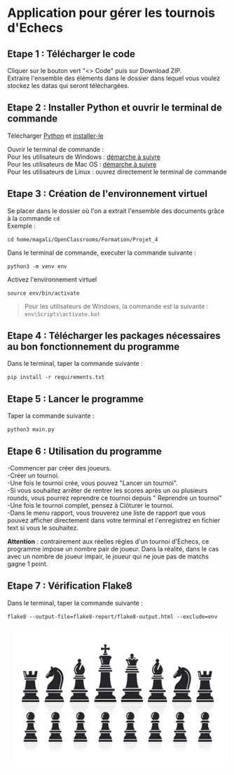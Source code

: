 # Application pour gérer les tournois d'Echecs 

## Etape 1 : Télécharger le code

Cliquer sur le bouton vert "<> Code" puis sur Download ZIP.  
Extraire l'ensemble des éléments dans le dossier dans lequel vous voulez stockez les datas qui seront téléchargées.  

## Etape 2 : Installer Python et ouvrir le terminal de commande

Télécharger [Python](https://www.python.org/downloads/) et [installer-le](https://fr.wikihow.com/installer-Python)  

Ouvrir le terminal de commande :  
Pour les utilisateurs de Windows : [démarche à suivre ](https://support.kaspersky.com/fr/common/windows/14637#block0)  
Pour les utilisateurs de Mac OS : [démarche à suivre ](https://support.apple.com/fr-fr/guide/terminal/apd5265185d-f365-44cb-8b09-71a064a42125/mac)  
Pour les utilisateurs de Linux : ouvrez directement le terminal de commande   

## Etape 3 : Création de l'environnement virtuel

Se placer dans le dossier où l'on a extrait l'ensemble des documents grâce à la commande ``cd``  
Exemple :
```
cd home/magali/OpenClassrooms/Formation/Projet_4
```


Dans le terminal de commande, executer la commande suivante :
```
python3 -m venv env
```


Activez l'environnement virtuel
```
source env/bin/activate
```
> Pour les utilisateurs de Windows, la commande est la suivante : 
> ``` env\Scripts\activate.bat ```

## Etape 4 : Télécharger les packages nécessaires au bon fonctionnement du programme

Dans le terminal, taper la commande suivante :
```
pip install -r requirements.txt
```

## Etape 5 : Lancer le programme

Taper la commande suivante :
```
python3 main.py
```

## Etape 6 : Utilisation du programme

-Commencer par créer des joueurs.  
-Créer un tournoi.  
-Une fois le tournoi crée, vous pouvez "Lancer un tournoi".  
-Si vous souhaitez arrêter de rentrer les scores après un ou plusieurs rounds, vous pourrez reprendre ce tournoi depuis " Reprendre un tournoi"  
-Une fois le tournoi complet, pensez à Clôturer le tournoi.  
-Dans le menu rapport, vous trouverez une liste de rapport que vous pouvez afficher directement dans votre terminal et l'enregistrez en fichier text si vous le souhaitez.  

**Attention** : contrairement aux réelles règles d'un tournoi d'Echecs, ce programme impose un nombre pair de joueur. Dans la réalité, dans le cas avec un nombre de joueur impair, le joueur qui ne joue pas de matchs gagne 1 point.  


## Etape 7 : Vérification Flake8

Dans le terminal, taper la commande suivante :
```
flake8 --output-file=flake8-report/flake8-output.html --exclude=env
```


![Image de l'ensemble des pions d'échecs.](image/pions.jpg)